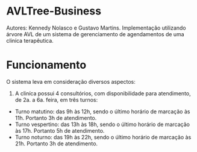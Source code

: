 # AVLTree-Business
Autores: Kennedy Nolasco e Gustavo Martins.
Implementação utilizando árvore AVL de um sistema de gerenciamento de agendamentos de uma cliníca terapêutica.
# Funcionamento
O sistema leva em consideração diversos aspectos:
1. A cliníca possui 4 consultórios, com disponibilidade para atendimento, de 2a. a 6a. feira, em três turnos:
* Turno matutino: das 9h às 12h, sendo o último horário de marcação às 11h. Portanto 3h de atendimento.
* Turno vespertino: das 13h às 18h, sendo o último horário de marcação às 17h. Portanto 5h de atendimento.
* Turno noturno: das 19h às 22h, sendo o último horário de marcação às 21h. Portanto 3h de atendimento.
